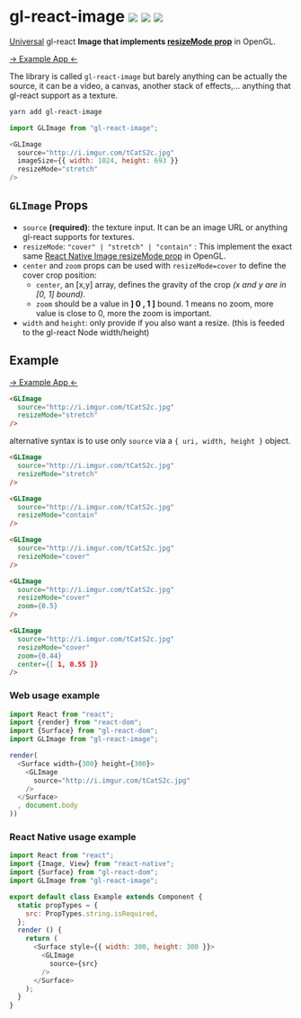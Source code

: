 # gl-react-image ![](https://img.shields.io/npm/v/gl-react-image.svg) ![](https://img.shields.io/badge/gl--react-3-05F561.svg) ![](https://img.shields.io/badge/gl--react-dom%20%7C%20native-f90.svg)

[Universal](https://projectseptemberinc.gitbooks.io/gl-react/content/docs/universal.html) gl-react **Image that implements [resizeMode prop](https://facebook.github.io/react-native/docs/image.html#resizemode)** in OpenGL.

[-> Example App <-](https://gl-react-image.surge.sh/)

The library is called `gl-react-image` but barely anything can be actually the source, it can be a video, a canvas, another stack of effects,... anything that gl-react support as a texture.

```sh
yarn add gl-react-image
```

```js
import GLImage from "gl-react-image";

<GLImage
  source="http://i.imgur.com/tCatS2c.jpg"
  imageSize={{ width: 1024, height: 693 }}
  resizeMode="stretch"
/>
```

## `GLImage` Props

- `source` **(required)**: the texture input. It can be an image URL or anything gl-react supports for textures.
- `resizeMode`: `"cover" | "stretch" | "contain"` : This implement the exact same [React Native Image resizeMode prop](https://facebook.github.io/react-native/docs/image.html#resizemode) in OpenGL.
- `center` and `zoom` props can be used with `resizeMode=cover` to define the cover crop position:
  - `center`, an [x,y] array, defines the gravity of the crop *(x and y are in [0, 1] bound)*.
  - `zoom` should be a value in **] 0 , 1 ]** bound. 1 means no zoom, more value is close to 0, more the zoom is important.
- `width` and `height`: only provide if you also want a resize. (this is feeded to the gl-react Node width/height)

## Example

[-> Example App <-](https://gl-react-image.surge.sh/)

```html
<GLImage
  source="http://i.imgur.com/tCatS2c.jpg"
  resizeMode="stretch"
/>
```

alternative syntax is to use only `source` via a `{ uri, width, height }` object.

```html
<GLImage
  source="http://i.imgur.com/tCatS2c.jpg"
  resizeMode="stretch"
/>
```

```html
<GLImage
  source="http://i.imgur.com/tCatS2c.jpg"
  resizeMode="contain"
/>
```

```html
<GLImage
  source="http://i.imgur.com/tCatS2c.jpg"
  resizeMode="cover"
/>
```

```html
<GLImage
  source="http://i.imgur.com/tCatS2c.jpg"
  resizeMode="cover"
  zoom={0.5}
/>
```

```html
<GLImage
  source="http://i.imgur.com/tCatS2c.jpg"
  resizeMode="cover"
  zoom={0.44}
  center={[ 1, 0.55 ]}
/>
```

### Web usage example

```js
import React from "react";
import {render} from "react-dom";
import {Surface} from "gl-react-dom";
import GLImage from "gl-react-image";

render(
  <Surface width={300} height={300}>
    <GLImage
      source="http://i.imgur.com/tCatS2c.jpg"
    />
  </Surface>
  , document.body
))
```

### React Native usage example

```js
import React from "react";
import {Image, View} from "react-native";
import {Surface} from "gl-react-dom";
import GLImage from "gl-react-image";

export default class Example extends Component {
  static propTypes = {
    src: PropTypes.string.isRequired,
  };
  render () {
    return (
      <Surface style={{ width: 300, height: 300 }}>
        <GLImage
          source={src}
        />
      </Surface>
    );
  }
}
```

